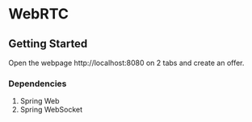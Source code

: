 # WebRTC


## Getting Started
Open the webpage http://localhost:8080 on 2 tabs and create an offer.

### Dependencies

1. Spring Web
2. Spring WebSocket
